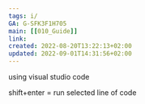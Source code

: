 ```yaml
---
tags: i/ 
GA: G-SFK3F1H705
main: [[010_Guide]]
link: 
created: 2022-08-20T13:22:13+02:00
updated: 2022-09-01T14:31:56+02:00
---
```


using visual studio code

shift+enter = run selected line of code



